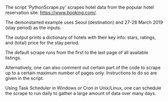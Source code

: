 The script 'PythonScrape.py' scrapes hotel data from the popular hotel reservation site: https://www.booking.com/.

The demonstarted example uses Seoul (destination) and 27-28 March 2019 (stay period) as the inputs.

The output prints a dictionary of hotels with their key info: stars, ratings, and (total) price for the stay period.

The default scrape runs from the first to the last page of all available listings.

Alternatively, one can also comment out certain part of the code to scrape up to a certain maximum number of pages only. Instructions to do so are given in the script.

Using Task Scheduler in Windows or Cron in Unix/Linux, one can schedule the scrape to run daily to gather a large amount of data over many days.
